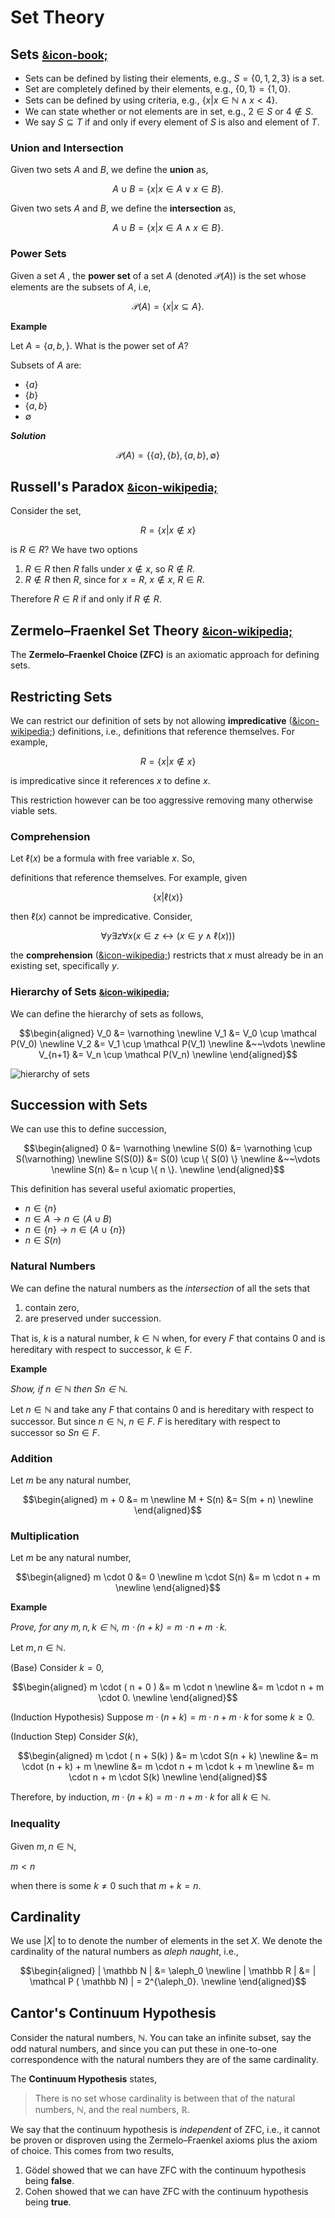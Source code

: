 # Set Theory

## Sets [<small>&icon-book;</small>](https://uvicnotes.github.io/MATH-122/notes/2-1-sets/)

* Sets can be defined by listing their elements, e.g., $S = \{0,1,2,3\}$ is a set.
* Set are completely defined by their elements, e.g., $\{0,1\} = \{1,0\}$.
* Sets can be defined by using criteria, e.g., $\{ x | x \in \mathbb N  \wedge x < 4\}$.
* We can state whether or not elements are in set, e.g., $2 \in S$ or $4 \not\in S$.
* We say $S \subseteq T$ if and only if every element of $S$ is also and element of $T$.

### Union and Intersection

Given two sets $A$ and $B$, we define the **union** as,

$$
    A \cup B = \{ x | x \in A \vee x \in B \}.
$$

Given two sets $A$ and $B$, we define the **intersection** as,

$$
    A \cup B = \{ x | x \in A \wedge x \in B \}.
$$

### Power Sets

Given a set $A$ , the **power set** of a set $A$ (denoted $\mathcal{P}(A)$) is the set whose elements are the subsets of $A$, i.e,

$$
    \mathcal P(A) = \{ x | x \subseteq A \}.
$$

**Example**

Let $A = \{ a, b, \}$. What is the power set of $A$?

Subsets of $A$ are:

* $\{ a \}$
* $\{ b \}$
* $\{ a, b \}$
* $\emptyset$

**_Solution_**

$$
    \mathcal{P}(A) = \{\{ a \}, \{ b \}, \{ a, b \}, \emptyset \}
$$


## Russell's Paradox [<small>&icon-wikipedia;</small>](https://en.wikipedia.org/wiki/Russell's_paradox)

Consider the set,

$$
    R = \{ x | x \not\in x \}
$$

is $R \in R$? We have two options

1. $R \in R$ then $R$ falls under $x \not\in x$, so $R \not\in R$.
2. $R \not\in R$ then $R$, since for $x = R$, $x \not\in x$, $R \in R$.

Therefore $R \in R$ if and only if $R \not\in R$.

## Zermelo–Fraenkel Set Theory [<small>&icon-wikipedia;</small>](https://en.wikipedia.org/wiki/Zermelo%E2%80%93Fraenkel_set_theory)

The **Zermelo–Fraenkel Choice (ZFC)** is an axiomatic approach for defining sets.

## Restricting Sets

We can restrict our definition of sets by not allowing **impredicative** ([&icon-wikipedia;](https://en.wikipedia.org/wiki/Impredicativity)) definitions, i.e., definitions that reference themselves. For example,

$$
    R = \{ x | x \not\in x \}
$$

is impredicative since it references $x$ to define $x$.

This restriction however can be too aggressive removing many otherwise viable sets.

### Comprehension

Let $\ell (x)$ be a formula with free variable $x$. So,

definitions that reference themselves. For example, given

$$
    \{ x | \ell(x) \}
$$

then $\ell(x)$ cannot be impredicative. Consider,

$$
    \forall y \exists z \forall x \big( x \in z \leftrightarrow \big( x \in y \wedge \ell(x) \big)  \big)
$$

the **comprehension** ([&icon-wikipedia;](https://en.wikipedia.org/wiki/Set-builder_notation)) restricts that $x$ must already be in an existing set, specifically $y$.

### Hierarchy of Sets [<small>&icon-wikipedia;</small>](https://en.wikipedia.org/wiki/Von_Neumann_universe)

We can define the hierarchy of sets as follows,

$$\begin{aligned}
    V_0 &= \varnothing \newline
    V_1 &= V_0 \cup \mathcal P(V_0) \newline
    V_2 &= V_1 \cup \mathcal P(V_1) \newline
    &~~\vdots \newline
    V_{n+1} &= V_n \cup \mathcal P(V_n) \newline
\end{aligned}$$

![hierarchy of sets](https://upload.wikimedia.org/wikipedia/commons/8/83/Von_Neumann_universe_4.png)

## Succession with Sets

We can use this to define succession,

$$\begin{aligned}
    0 &= \varnothing \newline
    S(0) &= \varnothing \cup S(\varnothing) \newline
    S(S(0)) &= S(0) \cup  \{ S(0) \} \newline
    &~~\vdots \newline
    S(n) &= n \cup  \{ n \}. \newline
\end{aligned}$$

This definition has several useful axiomatic properties,

* $n \in \{ n \}$
* $n \in A \to n \in (A \cup B)$
* $n \in \{ n \} \to n \in ( A \cup \{ n \})$
* $n \in S(n)$

### Natural Numbers

We can define the natural numbers as the *intersection* of all the sets that

1. contain zero,
2. are preserved under succession.

That is, $k$ is a natural number, $k \in \mathbb N$ when, for every $F$ that contains $0$ and is hereditary with respect to successor, $k \in F$.

**Example**

*Show, if $n \in \mathbb N$ then $Sn \in \mathbb N$.*

Let $n \in \mathbb N$ and take any $F$ that contains $0$ and is hereditary with respect to successor. But since $n \in \mathbb N$, $n \in F$. $F$ is hereditary with respect to successor so $Sn \in F$.

### Addition

Let $m$ be any natural number,

$$\begin{aligned}
    m + 0 &= m \newline
    M + S(n) &= S(m + n) \newline
\end{aligned}$$

### Multiplication

Let $m$ be any natural number,

$$\begin{aligned}
    m \cdot 0 &= 0 \newline
    m \cdot S(n) &= m \cdot n + m \newline
\end{aligned}$$

**Example**

*Prove, for any $m, n, k \in \mathbb N$, $m \cdot (n + k) = m \cdot n + m \cdot k$.*

Let $m, n \in \mathbb N$.

(Base) Consider $k = 0$,

$$\begin{aligned}
    m \cdot ( n + 0 ) &= m \cdot n \newline
    &= m \cdot n + m \cdot 0. \newline
\end{aligned}$$

(Induction Hypothesis) Suppose $m \cdot (n + k) = m \cdot n + m \cdot k$ for some $k \ge 0$.

(Induction Step) Consider $S(k)$,

$$\begin{aligned}
    m \cdot ( n + S(k) ) &= m \cdot S(n + k) \newline
    &= m \cdot (n + k) + m \newline
    &= m \cdot n + m \cdot k + m \newline
    &= m \cdot n + m \cdot S(k) \newline
\end{aligned}$$

Therefore, by induction, $m \cdot (n + k) = m \cdot n + m \cdot k$ for all $k \in \mathbb N$.

### Inequality

Given $m,n \in \mathbb N$,

$m < n$

when there is some $k \neq 0$ such that $m + k = n$.

## Cardinality

We use $|X|$ to to denote the number of elements in the set $X$. We denote the cardinality of the natural numbers as *aleph naught*, i.e.,

$$\begin{aligned}
    | \mathbb N | &= \aleph_0 \newline
    | \mathbb R | &= | \mathcal P ( \mathbb N) | = 2^{\aleph_0}. \newline
\end{aligned}$$

## Cantor's Continuum Hypothesis

Consider the natural numbers, $\mathbb N$. You can take an infinite subset, say the odd natural numbers, and since you can put these in one-to-one correspondence with the natural numbers they are of the same cardinality.

The **Continuum Hypothesis** states,

> There is no set whose cardinality is between that of the natural numbers, $\mathbb N$, and the real numbers, $\mathbb R$.

We say that the continuum hypothesis is *independent* of ZFC, i.e., it cannot be proven or disproven using the Zermelo–Fraenkel axioms plus the axiom of choice. This comes from two results,

1. Gödel showed that we can have ZFC with the continuum hypothesis being **false**.
1. Cohen showed that we can have ZFC with the continuum hypothesis being **true**.
